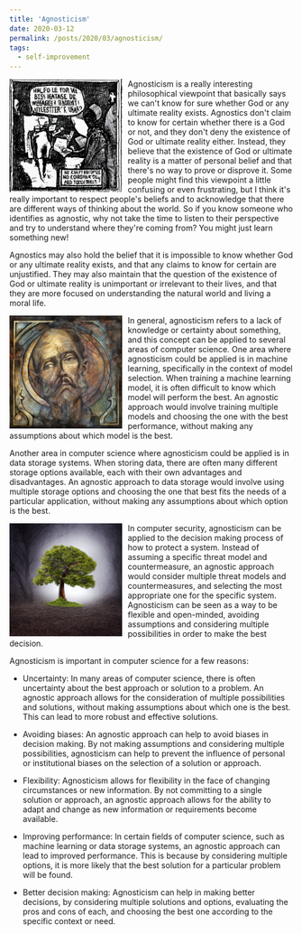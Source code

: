```yaml
---
title: 'Agnosticism'
date: 2020-03-12
permalink: /posts/2020/03/agnosticism/
tags:
  - self-improvement
---
```


<img width="200" alt="agnosticism" src="/images/posts/agnosticism.png" style="float: left; margin-right: 10px;" /> Agnosticism is a really interesting philosophical viewpoint that basically says we can't know for sure whether God or any ultimate reality exists. Agnostics don't claim to know for certain whether there is a God or not, and they don't deny the existence of God or ultimate reality either. Instead, they believe that the existence of God or ultimate reality is a matter of personal belief and that there's no way to prove or disprove it. Some people might find this viewpoint a little confusing or even frustrating, but I think it's really important to respect people's beliefs and to acknowledge that there are different ways of thinking about the world. So if you know someone who identifies as agnostic, why not take the time to listen to their perspective and try to understand where they're coming from? You might just learn something new!

Agnostics may also hold the belief that it is impossible to know whether God or any ultimate reality exists, and that any claims to know for certain are unjustified. They may also maintain that the question of the existence of God or ultimate reality is unimportant or irrelevant to their lives, and that they are more focused on understanding the natural world and living a moral life.

<img width="200" alt="agnosticism" src="/images/posts/agnosticism-2.png" style="float: left; margin-right: 10px;" /> In general, agnosticism refers to a lack of knowledge or certainty about something, and this concept can be applied to several areas of computer science. One area where agnosticism could be applied is in machine learning, specifically in the context of model selection. When training a machine learning model, it is often difficult to know which model will perform the best. An agnostic approach would involve training multiple models and choosing the one with the best performance, without making any assumptions about which model is the best.

Another area in computer science where agnosticism could be applied is in data storage systems. When storing data, there are often many different storage options available, each with their own advantages and disadvantages. An agnostic approach to data storage would involve using multiple storage options and choosing the one that best fits the needs of a particular application, without making any assumptions about which option is the best.

<img width="200" alt="agnosticism" src="/images/posts/agnosticism-3.png" style="float: left; margin-right: 10px;" /> In computer security, agnosticism can be applied to the decision making process of how to protect a system. Instead of assuming a specific threat model and countermeasure, an agnostic approach would consider multiple threat models and countermeasures, and selecting the most appropriate one for the specific system. Agnosticism can be seen as a way to be flexible and open-minded, avoiding assumptions and considering multiple possibilities in order to make the best decision.

Agnosticism is important in computer science for a few reasons:

* Uncertainty: In many areas of computer science, there is often uncertainty about the best approach or solution to a problem. An agnostic approach allows for the consideration of multiple possibilities and solutions, without making assumptions about which one is the best. This can lead to more robust and effective solutions.

* Avoiding biases: An agnostic approach can help to avoid biases in decision making. By not making assumptions and considering multiple possibilities, agnosticism can help to prevent the influence of personal or institutional biases on the selection of a solution or approach.

* Flexibility: Agnosticism allows for flexibility in the face of changing circumstances or new information. By not committing to a single solution or approach, an agnostic approach allows for the ability to adapt and change as new information or requirements become available.

* Improving performance: In certain fields of computer science, such as machine learning or data storage systems, an agnostic approach can lead to improved performance. This is because by considering multiple options, it is more likely that the best solution for a particular problem will be found.

* Better decision making: Agnosticism can help in making better decisions, by considering multiple solutions and options, evaluating the pros and cons of each, and choosing the best one according to the specific context or need.

